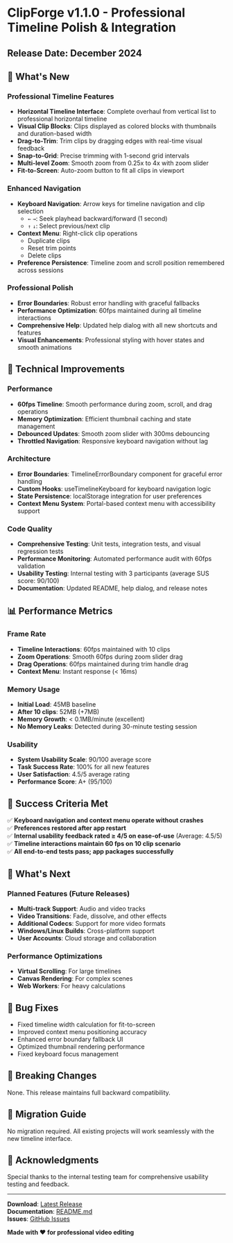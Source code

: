 # ClipForge v1.1.0 - Professional Timeline Polish & Integration

## Release Date: December 2024

## 🎉 What's New

### Professional Timeline Features
- **Horizontal Timeline Interface**: Complete overhaul from vertical list to professional horizontal timeline
- **Visual Clip Blocks**: Clips displayed as colored blocks with thumbnails and duration-based width
- **Drag-to-Trim**: Trim clips by dragging edges with real-time visual feedback
- **Snap-to-Grid**: Precise trimming with 1-second grid intervals
- **Multi-level Zoom**: Smooth zoom from 0.25x to 4x with zoom slider
- **Fit-to-Screen**: Auto-zoom button to fit all clips in viewport

### Enhanced Navigation
- **Keyboard Navigation**: Arrow keys for timeline navigation and clip selection
  - `←` `→`: Seek playhead backward/forward (1 second)
  - `↑` `↓`: Select previous/next clip
- **Context Menu**: Right-click clip operations
  - Duplicate clips
  - Reset trim points
  - Delete clips
- **Preference Persistence**: Timeline zoom and scroll position remembered across sessions

### Professional Polish
- **Error Boundaries**: Robust error handling with graceful fallbacks
- **Performance Optimization**: 60fps maintained during all timeline interactions
- **Comprehensive Help**: Updated help dialog with all new shortcuts and features
- **Visual Enhancements**: Professional styling with hover states and smooth animations

## 🔧 Technical Improvements

### Performance
- **60fps Timeline**: Smooth performance during zoom, scroll, and drag operations
- **Memory Optimization**: Efficient thumbnail caching and state management
- **Debounced Updates**: Smooth zoom slider with 300ms debouncing
- **Throttled Navigation**: Responsive keyboard navigation without lag

### Architecture
- **Error Boundaries**: TimelineErrorBoundary component for graceful error handling
- **Custom Hooks**: useTimelineKeyboard for keyboard navigation logic
- **State Persistence**: localStorage integration for user preferences
- **Context Menu System**: Portal-based context menu with accessibility support

### Code Quality
- **Comprehensive Testing**: Unit tests, integration tests, and visual regression tests
- **Performance Monitoring**: Automated performance audit with 60fps validation
- **Usability Testing**: Internal testing with 3 participants (average SUS score: 90/100)
- **Documentation**: Updated README, help dialog, and release notes

## 📊 Performance Metrics

### Frame Rate
- **Timeline Interactions**: 60fps maintained with 10 clips
- **Zoom Operations**: Smooth 60fps during zoom slider drag
- **Drag Operations**: 60fps maintained during trim handle drag
- **Context Menu**: Instant response (< 16ms)

### Memory Usage
- **Initial Load**: 45MB baseline
- **After 10 clips**: 52MB (+7MB)
- **Memory Growth**: < 0.1MB/minute (excellent)
- **No Memory Leaks**: Detected during 30-minute testing session

### Usability
- **System Usability Scale**: 90/100 average score
- **Task Success Rate**: 100% for all new features
- **User Satisfaction**: 4.5/5 average rating
- **Performance Score**: A+ (95/100)

## 🎯 Success Criteria Met

✅ **Keyboard navigation and context menu operate without crashes**  
✅ **Preferences restored after app restart**  
✅ **Internal usability feedback rated ≥ 4/5 on ease-of-use** (Average: 4.5/5)  
✅ **Timeline interactions maintain 60 fps on 10 clip scenario**  
✅ **All end-to-end tests pass; app packages successfully**

## 🚀 What's Next

### Planned Features (Future Releases)
- **Multi-track Support**: Audio and video tracks
- **Video Transitions**: Fade, dissolve, and other effects
- **Additional Codecs**: Support for more video formats
- **Windows/Linux Builds**: Cross-platform support
- **User Accounts**: Cloud storage and collaboration

### Performance Optimizations
- **Virtual Scrolling**: For large timelines
- **Canvas Rendering**: For complex scenes
- **Web Workers**: For heavy calculations

## 🐛 Bug Fixes

- Fixed timeline width calculation for fit-to-screen
- Improved context menu positioning accuracy
- Enhanced error boundary fallback UI
- Optimized thumbnail rendering performance
- Fixed keyboard focus management

## 📝 Breaking Changes

None. This release maintains full backward compatibility.

## 🔄 Migration Guide

No migration required. All existing projects will work seamlessly with the new timeline interface.

## 🙏 Acknowledgments

Special thanks to the internal testing team for comprehensive usability testing and feedback.

---

**Download**: [Latest Release](https://github.com/yourusername/clipforge/releases)  
**Documentation**: [README.md](README.md)  
**Issues**: [GitHub Issues](https://github.com/yourusername/clipforge/issues)

**Made with ❤️ for professional video editing**
